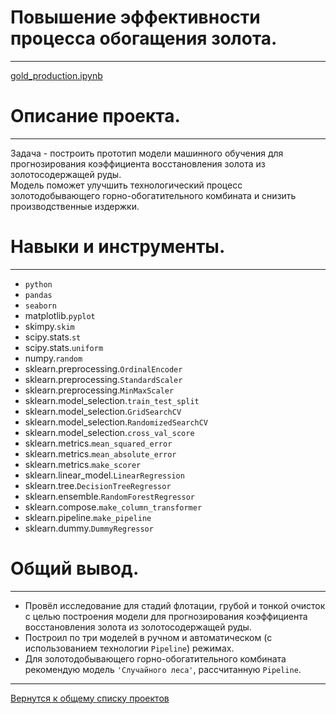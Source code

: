 # Повышение эффективности процесса обогащения золота.
---
[gold_production.ipynb](gold_production.ipynb "notebook.ipynb")


# Описание проекта.
---
Задача - построить прототип модели машинного обучения для прогнозирования коэффициента восстановления золота из золотосодержащей руды.  
Модель поможет улучшить технологический процесс золотодобывающего горно-обогатительного комбината и снизить производственные издержки.


# Навыки и инструменты.
---
* `python`
* `pandas`  
* `seaborn`  
* matplotlib.`pyplot`
* skimpy.`skim`
* scipy.stats.`st`
* scipy.stats.`uniform`
* numpy.`random`
* sklearn.preprocessing.`OrdinalEncoder`
* sklearn.preprocessing.`StandardScaler`
* sklearn.preprocessing.`MinMaxScaler`
* sklearn.model_selection.`train_test_split`
* sklearn.model_selection.`GridSearchCV`
* sklearn.model_selection.`RandomizedSearchCV`
* sklearn.model_selection.`cross_val_score`
* sklearn.metrics.`mean_squared_error`
* sklearn.metrics.`mean_absolute_error`
* sklearn.metrics.`make_scorer`
* sklearn.linear_model.`LinearRegression`
* sklearn.tree.`DecisionTreeRegressor`
* sklearn.ensemble.`RandomForestRegressor`
* sklearn.compose.`make_column_transformer`
* sklearn.pipeline.`make_pipeline`
* sklearn.dummy.`DummyRegressor`


# Общий вывод.
---
* Провёл исследование для стадий флотации, грубой и тонкой очисток с целью построения модели для прогнозирования коэффициента восстановления золота из золотосодержащей руды.
* Построил по три моделей в ручном и автоматическом (с использованием технологии `Pipeline`) режимах. 
* Для золотодобывающего горно-обогатительного комбината рекомендую модель `'Cлучайного леса'`, рассчитанную `Pipeline`.

---
[Вернутся к общему списку проектов](../README.md)